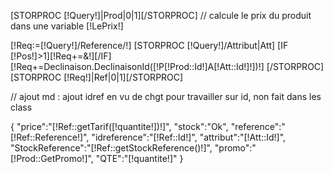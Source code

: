 [STORPROC [!Query!]|Prod|0|1][/STORPROC]
// calcule le prix du produit dans une variable [!LePrix!]

[!Req:=[!Query!]/Reference/!]
[STORPROC [!Query!]/Attribut|Att]
	[IF [!Pos!]>1][!Req+=&!][/IF]
	[!Req+=Declinaison.DeclinaisonId([!P[!Prod::Id!]A[!Att::Id!]!])!]
[/STORPROC]
[STORPROC [!Req!]|Ref|0|1][/STORPROC]

// ajout md : ajout idref en vu de chgt pour travailler sur id, non fait dans les class


{
	"price":"[!Ref::getTarif([!quantite!])!]",
	"stock":"Ok",
	"reference":"[!Ref::Reference!]",
	"idreference":"[!Ref::Id!]",
	"attribut":"[!Att::Id!]",
	"StockReference":"[!Ref::getStockReference()!]",
	"promo":"[!Prod::GetPromo!]",
	"QTE":"[!quantite!]"
}